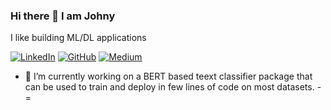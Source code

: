 ### Hi there 👋 I  am Johny

I like building ML/DL applications

[![LinkedIn](https://img.shields.io/badge/Linkedin-Johny%20Jose-%230077b5)](https://www.linkedin.com/in/johny-jose-2196a1a9/)
[![GitHub](https://img.shields.io/badge/Github-johnymephisto-black)](https://github.com/johnymephisto)
[![Medium](https://img.shields.io/badge/Medium-johnymephisto-grey)](https://medium.com/@johnymephisto)



- 🔭 I’m currently working on a BERT based teext classifier package that can be used to train and deploy in few lines of code on most datasets.
-=
